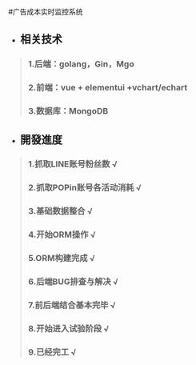 #广告成本实时监控系统
 + ## 相关技术
>### 1.后端：golang，Gin，Mgo
>### 2.前端：vue + elementui +vchart/echart
>### 3.数据库：MongoDB
+ ## 開發進度
>### 1.抓取LINE账号粉丝数 √
>### 2.抓取POPin账号各活动消耗 √
>### 3.基础数据整合 √
>### 4.开始ORM操作 √
>### 5.ORM构建完成 √
>### 6.后端BUG排查与解决 √
>### 7.前后端结合基本完毕 √
>### 8.开始进入试验阶段 √
>### 9.已经完工 √
